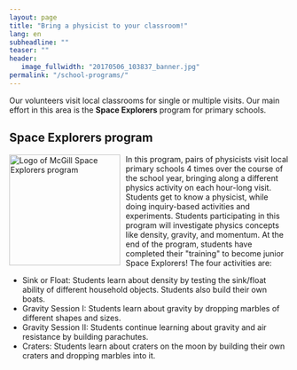```yaml
---
layout: page
title: "Bring a physicist to your classroom!"
lang: en
subheadline: ""
teaser: ""
header:
   image_fullwidth: "20170506_103837_banner.jpg"
permalink: "/school-programs/"
---
```


Our volunteers visit local classrooms for single or multiple visits. Our main effort in this area is the **Space Explorers** program for primary schools.

## Space Explorers program
<img src="{{ site.urlimg }}SpaceExplorersLogo.png" alt="Logo of McGill Space Explorers program" style="height:200px; float:left; padding-right:10px;">

In this program, pairs of physicists visit local primary schools 4 times over the course of the school year, bringing along a different physics activity on each hour-long visit. Students get to know a physicist, while doing inquiry-based activities and experiments. Students participating in this program will investigate physics concepts like density, gravity, and momentum. At the end of the program, students have completed their "training" to become junior Space Explorers! The four activities are:
- Sink or Float: Students learn about density by testing the sink/float ability of different household objects. Students also build their own boats.
- Gravity Session I: Students learn about gravity by dropping marbles of different shapes and sizes.
- Gravity Session II: Students continue learning about gravity and air resistance by building parachutes. 
- Craters: Students learn about craters on the moon by building their own craters and dropping marbles into it. 


<!--The Space Explorers program (formerly Adopt an Astronomer) was started in September 2015, and has since grown to include around 6 classrooms each year, reaching approximately 100 students from ages 9 to 12 (grades 4 - 6).-->
